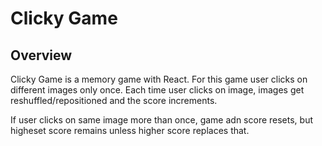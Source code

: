# Clicky Game

## Overview

Clicky Game is a memory game with React. For this game user clicks on different images only once. Each time user clicks on image, images get reshuffled/repositioned and the score increments.

If user clicks on same image more than once, game adn score resets, but higheset score remains unless higher score replaces that.
